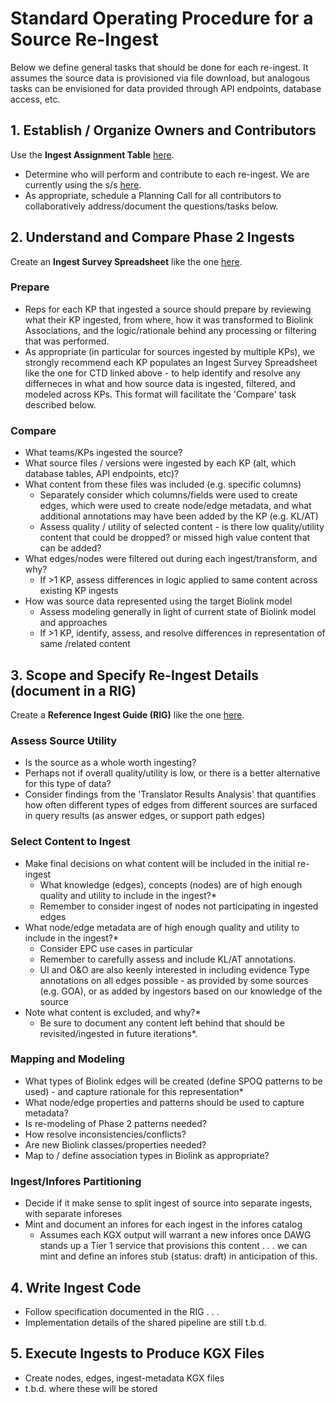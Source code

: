 # Standard Operating Procedure for a Source Re-Ingest
Below we define general tasks that should be done for each re-ingest. It assumes the source data is provisioned via file download, but analogous tasks can be envisioned for data provided through API endpoints, database access, etc.

## 1. Establish / Organize Owners and Contributors
Use the **Ingest Assignment Table** [here](https://docs.google.com/spreadsheets/d/1nbhTsEb-FicBz1w69pnwCyyebq_2L8RNTLnIkGYp1co/edit?gid=1969427496#gid=1969427496).
- Determine who will perform and contribute to each re-ingest. We are currently using the s/s [here](https://docs.google.com/spreadsheets/d/1nbhTsEb-FicBz1w69pnwCyyebq_2L8RNTLnIkGYp1co/edit?gid=1969427496#gid=1969427496).
- As appropriate, schedule a Planning Call for all contributors to collaboratively address/document the questions/tasks below.

## 2. Understand and Compare Phase 2 Ingests 
Create an **Ingest Survey Spreadsheet** like the one [here](https://docs.google.com/spreadsheets/d/1R9z-vywupNrD_3ywuOt_sntcTrNlGmhiUWDXUdkPVpM/edit?gid=0#gid=0).

### Prepare
- Reps for each KP that ingested a source should prepare by reviewing what their KP ingested, from where, how it was transformed to Biolink Associations, and the logic/rationale behind any processing or filtering that was performed.
- As appropriate (in particular for sources ingested by multiple KPs), we strongly recommend each KP populates an Ingest Survey Spreadsheet like the one for CTD linked above - to help identify and resolve any differneces in what and how source data is ingested, filtered, and modeled across KPs. This format will facilitate the 'Compare' task described below. 
    
### Compare
- What teams/KPs ingested the source?
- What source files / versions were ingested by each KP (alt, which database tables, API endpoints, etc)?
- What content from these files was included  (e.g.  specific columns)
   - Separately consider which columns/fields were used to create edges, which were used to create node/edge metadata, and what additional annotations may have been added by the KP (e.g. KL/AT)
   - Assess quality / utility of selected content - is there low quality/utility content that could be dropped?  or missed high value content that can be added?     
- What edges/nodes were filtered out during each ingest/transform, and why?
   - If >1 KP, assess differences in logic applied to same content across existing KP ingests
- How was source data represented using the target Biolink model
   - Assess modeling generally in light of current state of Biolink model and approaches
   - If >1 KP, identify, assess, and resolve  differences in representation of same /related content

## 3. Scope and Specify Re-Ingest Details (document in a RIG)
Create a **Reference Ingest Guide (RIG)** like the one [here](https://github.com/NCATSTranslator/translator-ingests/blob/main/src/translator_ingest/ingests/ctd/rig.md).

### Assess Source Utility
- Is the source as a whole worth ingesting?
- Perhaps not if overall quality/utility is low, or there is a better alternative for this type of data?
- Consider findings from the 'Translator Results Analysis' that quantifies how often different types of edges from different sources are surfaced in query results (as answer edges, or support path edges)

### Select Content to Ingest
- Make final decisions on what content will be included in the initial re-ingest
    - What knowledge (edges), concepts (nodes) are of high enough quality and utility to include in the ingest?*
    - Remember to consider ingest of nodes not participating in ingested edges
- What node/edge metadata are of high enough quality and utility to include in the ingest?*
    - Consider EPC use cases in particular
    - Remember to carefully assess and include KL/AT annotations.
   -  UI and O&O are also keenly interested in including evidence Type annotations on all edges possible - as provided by some sources (e.g. GOA), or as added by ingestors based on our knowledge of the source
- Note what content is excluded, and why?*
   - Be sure to document any content left behind that should be revisited/ingested in future iterations*.

### Mapping and Modeling
- What types of Biolink edges will be created (define SPOQ patterns to be used) - and capture rationale for this representation*
- What node/edge properties and patterns should be used to capture metadata?
- Is re-modeling of Phase 2 patterns needed?
- How resolve inconsistencies/conflicts?
- Are new Biolink classes/properties needed?
- Map to / define association types in Biolink as appropriate?

### Ingest/Infores Partitioning
 - Decide if it make sense to split ingest of source into separate ingests, with separate inforeses
 - Mint and document an infores for each ingest in the infores catalog
     - Assumes each KGX output will warrant a new infores once DAWG stands up a Tier 1 service that provisions this content . . . we can mint and define an infores stub (status: draft) in anticipation of this.

## 4. Write Ingest Code
- Follow specification documented in the RIG . . . 
- Implementation details of the shared pipeline are still t.b.d. 

## 5. Execute Ingests to Produce KGX Files
- Create nodes, edges, ingest-metadata KGX files
- t.b.d. where these will be stored
